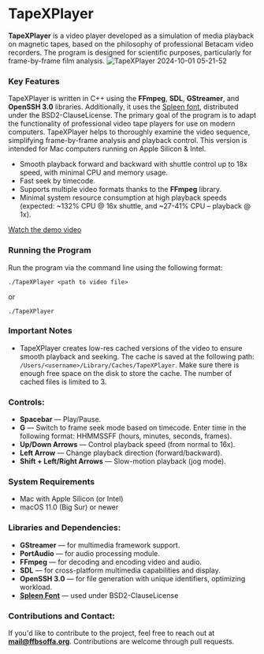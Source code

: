 # TapeXPlayer
**TapeXPlayer** is a video player developed as a simulation of media playback on magnetic tapes, based on the philosophy of professional Betacam video recorders. The program is designed for scientific purposes, particularly for frame-by-frame film analysis.
![TapeXPlayer 2024-10-01 05-21-52](https://github.com/user-attachments/assets/e47e35d5-a984-4cf0-928d-e46e38ca0eb0)
### Key Features
TapeXPlayer is written in C++ using the **FFmpeg**, **SDL**, **GStreamer**, and **OpenSSH 3.0** libraries. Additionally, it uses the [Spleen font](https://github.com/fcambus/spleen/tree/master), distributed under the BSD2-ClauseLicense. The primary goal of the program is to adapt the functionality of professional video tape players for use on modern computers. TapeXPlayer helps to thoroughly examine the video sequence, simplifying frame-by-frame analysis and playback control. This version is intended for Mac computers running on Apple Silicon & Intel.

- Smooth playback forward and backward with shuttle control up to 18x speed, with minimal CPU and memory usage.
- Fast seek by timecode.
- Supports multiple video formats thanks to the **FFmpeg** library.
- Minimal system resource consumption at high playback speeds (expected: ~132% CPU @ 16x shuttle, and ~27-41% CPU – playback @ 1x).

[Watch the demo video](https://www.youtube.com/watch?v=Mm4c1lp7Gz0)


### Running the Program
Run the program via the command line using the following format:
```
./TapeXPlayer <path to video file>
```
or 
```
./TapeXPlayer
```

### Important Notes
- TapeXPlayer creates low-res cached versions of the video to ensure smooth playback and seeking. The cache is saved at the following path: `/Users/<username>/Library/Caches/TapeXPlayer`. Make sure there is enough free space on the disk to store the cache. The number of cached files is limited to 3.

### Controls:
- **Spacebar** — Play/Pause.
- **G** — Switch to frame seek mode based on timecode. Enter time in the following format: HHMMSSFF (hours, minutes, seconds, frames).
- **Up/Down Arrows** — Control playback speed (from normal to 16x).
- **Left Arrow** — Change playback direction (forward/backward).
- **Shift + Left/Right Arrows** — Slow-motion playback (jog mode).

### System Requirements
- Mac with Apple Silicon (or Intel)
- macOS 11.0 (Big Sur) or newer

### Libraries and Dependencies:
- **GStreamer** — for multimedia framework support.
- **PortAudio** — for audio processing module.
- **FFmpeg** — for decoding and encoding video and audio.
- **SDL** — for cross-platform multimedia capabilities and display.
- **OpenSSH 3.0** — for file generation with unique identifiers, optimizing workload.
- [**Spleen Font**](https://github.com/fcambus/spleen/tree/master) — used under BSD2-ClauseLicense

### Contributions and Contact:
If you'd like to contribute to the project, feel free to reach out at **mail@ffbsoffa.org**. Contributions are welcome through pull requests.
